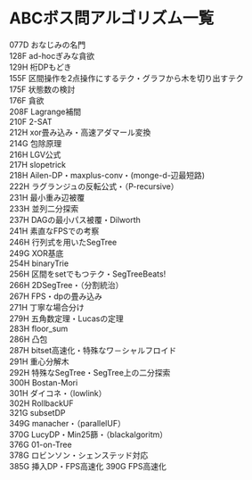 # ABCボス問アルゴリズム一覧
077D おなじみの名門<br>
128F ad-hocぎみな貪欲<br>
129H 桁DPもどき<br>
155F 区間操作を2点操作にするテク・グラフから木を切り出すテク<br>
175F 状態数の検討<br>
176F 貪欲<br>
208F Lagrange補間<br>
210F 2-SAT<br>
212H xor畳み込み・高速アダマール変換<br>
214G 包除原理<br>
216H LGV公式<br>
217H slopetrick<br>
218H Ailen-DP・maxplus-conv・(monge-d-辺最短路)<br>
222H ラグランジュの反転公式・（P-recursive）<br>
231H 最小重み辺被覆<br>
233H 並列二分探索<br>
237H DAGの最小パス被覆・Dilworth<br>
241H 素直なFPSでの考察<br>
246H 行列式を用いたSegTree<br>
249G XOR基底<br>
254H binaryTrie<br>
256H 区間をsetでもつテク・SegTreeBeats!<br>
266H 2DSegTree・（分割統治）<br>
267H FPS・dpの畳み込み<br>
271H 丁寧な場合分け<br>
279H 五角数定理・Lucasの定理<br>
283H floor_sum<br>
286H 凸包<br>
287H bitset高速化・特殊なワ－シャルフロイド <br>
291H 重心分解木<br>
292H 特殊なSegTree・SegTree上の二分探索<br>
300H Bostan-Mori<br>
301H ダイコネ・（lowlink）<br>
302H RollbackUF<br>
321G subsetDP<br>
349G manacher・（parallelUF）<br>
370G LucyDP・Min25篩・（blackalgoritm）<br>
376G 01-on-Tree<br>
378G ロビンソン・シェンステッド対応<br>
385G 挿入DP・FPS高速化
390G FPS高速化
